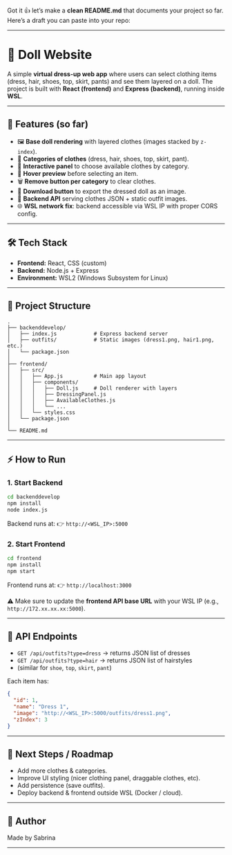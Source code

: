 Got it 👍 let’s make a **clean README.md** that documents your project so far.
Here’s a draft you can paste into your repo:

---

# 👗 Doll Website

A simple **virtual dress-up web app** where users can select clothing items (dress, hair, shoes, top, skirt, pants) and see them layered on a doll.
The project is built with **React (frontend)** and **Express (backend)**, running inside **WSL**.

---

## 🚀 Features (so far)

* 🖼️ **Base doll rendering** with layered clothes (images stacked by `z-index`).
* 🎨 **Categories of clothes** (dress, hair, shoes, top, skirt, pant).
* 🧩 **Interactive panel** to choose available clothes by category.
* 👀 **Hover preview** before selecting an item.
* 🗑️ **Remove button per category** to clear clothes.
* 💾 **Download button** to export the dressed doll as an image.
* 🔗 **Backend API** serving clothes JSON + static outfit images.
* 🌐 **WSL network fix**: backend accessible via WSL IP with proper CORS config.

---

## 🛠️ Tech Stack

* **Frontend:** React, CSS (custom)
* **Backend:** Node.js + Express
* **Environment:** WSL2 (Windows Subsystem for Linux)

---

## 📂 Project Structure

```
.
├── backenddevelop/
│   ├── index.js            # Express backend server
│   ├── outfits/            # Static images (dress1.png, hair1.png, etc.)
│   └── package.json
│
├── frontend/
│   ├── src/
│   │   ├── App.js          # Main app layout
│   │   ├── components/
│   │   │   ├── Doll.js     # Doll renderer with layers
│   │   │   ├── DressingPanel.js
│   │   │   ├── AvailableClothes.js
│   │   │   └── ...
│   │   └── styles.css
│   └── package.json
│
└── README.md
```

---

## ⚡ How to Run

### 1. Start Backend

```bash
cd backenddevelop
npm install
node index.js
```

Backend runs at:
👉 `http://<WSL_IP>:5000`

### 2. Start Frontend

```bash
cd frontend
npm install
npm start
```

Frontend runs at:
👉 `http://localhost:3000`

⚠️ Make sure to update the **frontend API base URL** with your WSL IP (e.g., `http://172.xx.xx.xx:5000`).

---

## 📡 API Endpoints

* `GET /api/outfits?type=dress` → returns JSON list of dresses
* `GET /api/outfits?type=hair` → returns JSON list of hairstyles
* (similar for `shoe`, `top`, `skirt`, `pant`)

Each item has:

```json
{
  "id": 1,
  "name": "Dress 1",
  "image": "http://<WSL_IP>:5000/outfits/dress1.png",
  "zIndex": 3
}
```

---

## 📝 Next Steps / Roadmap

* Add more clothes & categories.
* Improve UI styling (nicer clothing panel, draggable clothes, etc).
* Add persistence (save outfits).
* Deploy backend & frontend outside WSL (Docker / cloud).

---

## 👩 Author

Made by Sabrina

---


